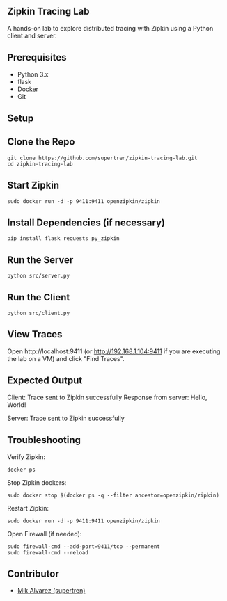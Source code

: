## Zipkin Tracing Lab

A hands-on lab to explore distributed tracing with Zipkin using a Python client and server.

## Prerequisites

- Python 3.x
- flask
- Docker
- Git

## Setup

## Clone the Repo

```
git clone https://github.com/supertren/zipkin-tracing-lab.git
cd zipkin-tracing-lab
```

## Start Zipkin

```
sudo docker run -d -p 9411:9411 openzipkin/zipkin
```

## Install Dependencies (if necessary)

```
pip install flask requests py_zipkin
```

## Run the Server

```
python src/server.py
```

## Run the Client

```
python src/client.py
```

## View Traces

Open http://localhost:9411 (or http://192.168.1.104:9411 if you are executing the lab on a VM) and click "Find Traces".

## Expected Output

Client:
Trace sent to Zipkin successfully
Response from server: Hello, World!

Server:
Trace sent to Zipkin successfully

## Troubleshooting

Verify Zipkin:

```
docker ps
```

Stop Zipkin dockers:

```
sudo docker stop $(docker ps -q --filter ancestor=openzipkin/zipkin)
```

Restart Zipkin:

```
sudo docker run -d -p 9411:9411 openzipkin/zipkin
```

Open Firewall (if needed):

```
sudo firewall-cmd --add-port=9411/tcp --permanent
sudo firewall-cmd --reload
```

## Contributor

* [Mik Alvarez (supertren)](https://github.com/supertren)

